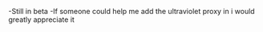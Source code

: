 -Still in beta
-If someone could help me add the ultraviolet proxy in i would greatly appreciate it

